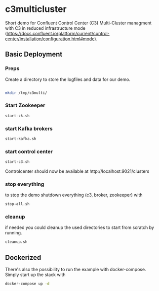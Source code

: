 # c3multicluster

Short demo for Confluent Control Center (C3) Multi-Cluster managment with C3 in reduced infrastructure mode (https://docs.confluent.io/platform/current/control-center/installation/configuration.html#mode).


## Basic Deployment
### Preps

Create a directory to store the logfiles and data for our demo.

```bash

mkdir /tmp/c3multi/

```

### Start Zookeeper

```bash
start-zk.sh
```

### start Kafka brokers

```bash
start-kafka.sh
```

### start control center

```bash
start-c3.sh
```

Controlcenter should now be available at http://localhost:9021/clusters


### stop everything

to stop the demo shutdown everything (c3, broker, zookeeper) with

```bash
stop-all.sh
```

### cleanup 

if needed you could cleanup the used directories to start from scratch by running.

```bash
cleanup.sh
```


## Dockerized

There's also the possibility to run the example with docker-compose.
Simply start up the stack with

```bash
docker-compose up -d
```



